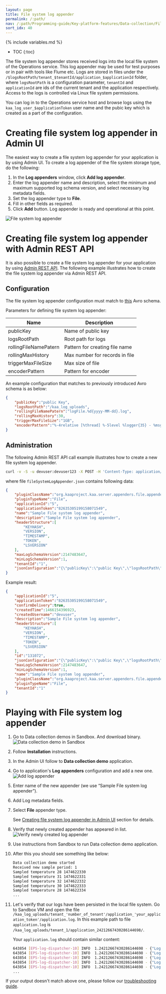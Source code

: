 ```yaml
---
layout: page
title: File system log appender
permalink: /:path/
nav: /:path/Programming-guide/Key-platform-features/Data-collection/File-system-log-appender
sort_idx: 40
---
```


{% include variables.md %}

* TOC
{:toc}

The file system log appender stores received logs into the local file system of the Operations service. This log appender may be used for test purposes
or in pair with tools like Flume etc. Logs are stored in files under the `/$logsRootPath/tenant_$tenantId/application_$applicationId` folder,
where `logsRootPath` is a configuration parameter, `tenantId` and `applicationId` are ids of the current tenant and
the application respectively. Access to the logs is controlled via Linux file system permissions.

You can log in to the Operations service host and browse logs using the `kaa_log_user_$applicationToken` user name and the pubic key which is created as
a part of the configuration.

# Creating file system log appender in Admin UI

The easiest way to create a file system log appender for your application is by using Admin UI.
To create a log appender of the file system storage type, do the following:

1. In the **Log appenders** window, click **Add log appender**.
2. Enter the log appender name and description, select the minimum and maximum supported log schema version, and select necessary log metadata fields.
3. Set the log appender type to **File**.
4. Fill in other fields as required.
5. Click **Add** button. Log appender is ready and operational at this point.

![File system log appender](attach/file-system-log-appender.png)

# Creating file system log appender with Admin REST API

It is also possible to create a file system log appender for your application by using [Admin REST API]({{root_url}}Programming-guide/Server-REST-APIs/#!/Logging/editLogAppender).
The following example illustrates how to create the file system log appender via Admin REST API.

## Configuration

The file system log appender configuration must match to
[this]({{github_url}}server/appenders/file-appender/src/main/avro/file-appender-config.avsc) Avro schema.

Parameters for defining file system log appender:

|Name                   |Description                    |
|-----------------------|-------------------------------|
|publicKey              |Name of public key             |
|logsRootPath           |Root path for logs             |
|rollingFileNamePatern  |Pattern for creating file name |
|rollingMaxHistory      |Max number for records in file |
|triggerMaxFileSize     |Max size of file               |
|encoderPattern         |Pattern for encoder            |

An example configuration that matches to previously introduced Avro schema is as below:

```json
{
    "publicKey":"public Key",
    "logsRootPath":"/kaa_log_uploads",
    "rollingFileNamePatern":"logFile.%d{yyyy-MM-dd}.log",
    "rollingMaxHistory":30,
    "triggerMaxFileSize":"1GB",
    "encoderPattern":"%-4relative [%thread] %-5level %logger{35} - %msg%n"
}
```

## Administration

The following Admin REST API call example illustrates how to create a new file system log appender.

```bash
curl -v -S -u devuser:devuser123 -X POST -H 'Content-Type: application/json' -d @fileSystemLogAppender.json "http://localhost:8080/kaaAdmin/rest/api/logAppender" | python -mjson.tool
```

where file `fileSystemLogAppender.json` contains following data:

```json
{
    "pluginClassName":"org.kaaproject.kaa.server.appenders.file.appender.FileSystemLogAppender",
    "pluginTypeName":"File",
    "applicationId":"5",
    "applicationToken":"82635305199158071549",
    "name":"Sample File system log appender",
    "description":"Sample File system log appender",
    "headerStructure":[
        "KEYHASH",
        "VERSION",
        "TIMESTAMP",
        "TOKEN",
        "LSVERSION"
    ],
    "maxLogSchemaVersion":2147483647,
    "minLogSchemaVersion":1,
    "tenantId":"1",
    "jsonConfiguration":"{\"publicKey\":\"public Key\",\"logsRootPath\":\"/kaa_log_uploads\",\"rollingFileNamePatern\":\"logFile.%d{yyyy-MM-dd}.log\",\"rollingMaxHistory\":30,\"triggerMaxFileSize\":\"1GB\",\"encoderPattern\":\"%-4relative [%thread] %-5level %logger{35} - %msg%n\"}"
}
```

Example result:

```json
{
    "applicationId":"5",
    "applicationToken":"82635305199158071549",
    "confirmDelivery":true,
    "createdTime":1466154396923,
    "createdUsername":"devuser",
    "description":"Sample File system log appender",
    "headerStructure":[
        "KEYHASH",
        "VERSION",
        "TIMESTAMP",
        "TOKEN",
        "LSVERSION"
    ],
    "id":"131072",
    "jsonConfiguration":"{\"publicKey\":\"public Key\",\"logsRootPath\":\"/kaa_log_uploads\",\"rollingFileNamePatern\":\"logFile.%d{yyyy-MM-dd}.log\",\"rollingMaxHistory\":30,\"triggerMaxFileSize\":\"1GB\",\"encoderPattern\":\"%-4relative [%thread] %-5level %logger{35} - %msg%n\"}",
    "maxLogSchemaVersion":2147483647,
    "minLogSchemaVersion":1,
    "name":"Sample File system log appender",
    "pluginClassName":"org.kaaproject.kaa.server.appenders.file.appender.FileSystemLogAppender",
    "pluginTypeName":"File",
    "tenantId":"1"
}
```

# Playing with File system log appender

1. Go to Data collection demos in Sandbox. And download binary.
![Data collection demo in Sandbox](attach/data-collection-demo-in-sandbox.png)
2. Follow **Installation** instructions.
3. In the Admin UI follow to **Data collection demo** application.
4. Go to application's **Log appenders** configuration and add a new one.
![Add log appender](attach/data-collection-demo-application.png)
5. Enter name of the new appender (we use “Sample File system log appender”).
6. Add Log metadata fields.
7. Select **File** appender type.

    See [Creating file system log appender in Admin UI](#creating-file-system-log-appender-in-admin-ui) section for details.

8. Verify that newly created appender has appeared in list.
![Verify newly created log appender](attach/verify-created-appender.png)
9. Use instructions from Sandbox to run Data collection demo application.
10. After this you should see something like below:

    ```bash
    Data collection demo started
    Received new sample period: 1
    Sampled temperature 28 1474622330
    Sampled temperature 31 1474622331
    Sampled temperature 32 1474622332
    Sampled temperature 30 1474622333
    Sampled temperature 28 1474622334
    ...
    ```

11. Let's verify that our logs have been persisted in the local file system. Go to Sandbox VM and open the file
        `/kaa_log_uploads/tenant_'number_of_tenant'/application_'your_application_token'/application.log`.
        In this example path to file `application.log` is `/kaa_log_uploads/tenant_1/application_24212667430286144698/`.

     Your `application.log` should contain similar content:

    ```bash
    643854 [EPS-log-dispatcher-10] INFO  1.24212667430286144698 - {"Log Header": "{"endpointKeyHash":{"string":"tqoeo8S49HgakOV/2DfiEZLjGls="},"applicationToken":{"string":"24212667430286144698"},"headerVersion":{"int":1},"timestamp":{"long":1474622333932},"logSchemaVersion":{"int":2}}", "Event": {"temperature":28,"timeStamp":1474622330}}
    643854 [EPS-log-dispatcher-10] INFO  1.24212667430286144698 - {"Log Header": "{"endpointKeyHash":{"string":"tqoeo8S49HgakOV/2DfiEZLjGls="},"applicationToken":{"string":"24212667430286144698"},"headerVersion":{"int":1},"timestamp":{"long":1474622333932},"logSchemaVersion":{"int":2}}", "Event": {"temperature":31,"timeStamp":1474622331}}
    643854 [EPS-log-dispatcher-10] INFO  1.24212667430286144698 - {"Log Header": "{"endpointKeyHash":{"string":"tqoeo8S49HgakOV/2DfiEZLjGls="},"applicationToken":{"string":"24212667430286144698"},"headerVersion":{"int":1},"timestamp":{"long":1474622333932},"logSchemaVersion":{"int":2}}", "Event": {"temperature":32,"timeStamp":1474622332}}
    643854 [EPS-log-dispatcher-10] INFO  1.24212667430286144698 - {"Log Header": "{"endpointKeyHash":{"string":"tqoeo8S49HgakOV/2DfiEZLjGls="},"applicationToken":{"string":"24212667430286144698"},"headerVersion":{"int":1},"timestamp":{"long":1474622333932},"logSchemaVersion":{"int":2}}", "Event": {"temperature":30,"timeStamp":1474622333}}
    643854 [EPS-log-dispatcher-10] INFO  1.24212667430286144698 - {"Log Header": "{"endpointKeyHash":{"string":"tqoeo8S49HgakOV/2DfiEZLjGls="},"applicationToken":{"string":"24212667430286144698"},"headerVersion":{"int":1},"timestamp":{"long":1474622333932},"logSchemaVersion":{"int":2}}", "Event": {"temperature":28,"timeStamp":1474622334}}
    ...
    ```

If your output doesn't match above one, please follow our [troubleshooting guide]({{root_url}}Administration-guide/Troubleshooting).
